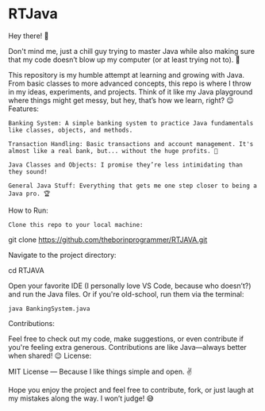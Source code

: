 # RTJava

Hey there! 👋

Don't mind me, just a chill guy trying to master Java while also making sure that my code doesn’t blow up my computer (or at least trying not to). 🚀

This repository is my humble attempt at learning and growing with Java. From basic classes to more advanced concepts, this repo is where I throw in my ideas, experiments, and projects. Think of it like my Java playground where things might get messy, but hey, that’s how we learn, right? 😉
Features:

    Banking System: A simple banking system to practice Java fundamentals like classes, objects, and methods.

    Transaction Handling: Basic transactions and account management. It's almost like a real bank, but... without the huge profits. 💸

    Java Classes and Objects: I promise they’re less intimidating than they sound!

    General Java Stuff: Everything that gets me one step closer to being a Java pro. 🏆

How to Run:

    Clone this repo to your local machine:

git clone https://github.com/theborinprogrammer/RTJAVA.git

Navigate to the project directory:

cd RTJAVA

Open your favorite IDE (I personally love VS Code, because who doesn’t?) and run the Java files. Or if you're old-school, run them via the terminal:

    java BankingSystem.java

Contributions:

Feel free to check out my code, make suggestions, or even contribute if you're feeling extra generous. Contributions are like Java—always better when shared! 😉
License:

MIT License — Because I like things simple and open. ✌️

Hope you enjoy the project and feel free to contribute, fork, or just laugh at my mistakes along the way. I won’t judge! 😅
